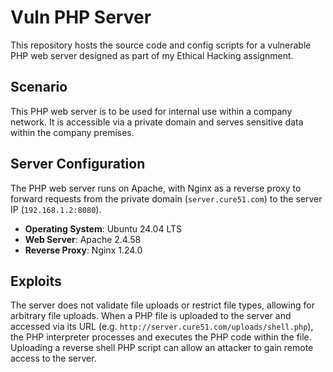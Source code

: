 #  Vuln PHP Server

This repository hosts the source code and config scripts for a vulnerable PHP web server designed as part of my Ethical Hacking assignment. 

## Scenario

This PHP web server is to be used for internal use within a company network. It is accessible via a private domain and serves sensitive data within the company premises.

## Server Configuration

The PHP web server runs on Apache, with Nginx as a reverse proxy to forward requests from the private domain (`server.cure51.com`) to the server IP (`192.168.1.2:8080`).

- **Operating System**: Ubuntu 24.04 LTS
- **Web Server**: Apache 2.4.58
- **Reverse Proxy**: Nginx 1.24.0

## Exploits

The server does not validate file uploads or restrict file types, allowing for arbitrary file uploads. When a PHP file is uploaded to the server and accessed via its URL (e.g. `http://server.cure51.com/uploads/shell.php`), the PHP interpreter processes and executes the PHP code within the file. Uploading a reverse shell PHP script can allow an attacker to gain remote access to the server.